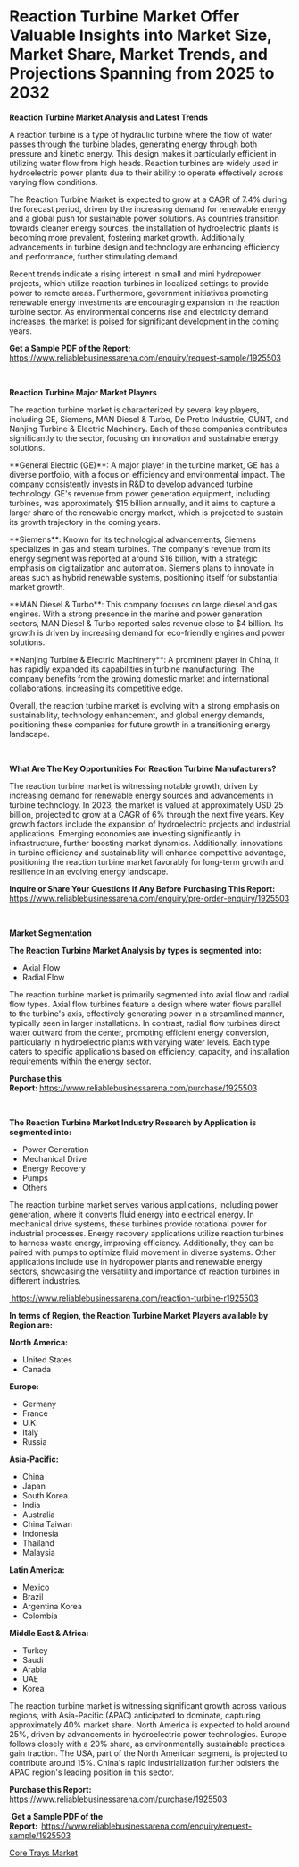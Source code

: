 <p><h1>Reaction Turbine Market Offer Valuable Insights into Market Size, Market Share, Market Trends, and Projections Spanning from 2025 to 2032</h1></p><p><strong>Reaction Turbine Market Analysis and Latest Trends</strong></p>
<p><p>A reaction turbine is a type of hydraulic turbine where the flow of water passes through the turbine blades, generating energy through both pressure and kinetic energy. This design makes it particularly efficient in utilizing water flow from high heads. Reaction turbines are widely used in hydroelectric power plants due to their ability to operate effectively across varying flow conditions.</p><p>The Reaction Turbine Market is expected to grow at a CAGR of 7.4% during the forecast period, driven by the increasing demand for renewable energy and a global push for sustainable power solutions. As countries transition towards cleaner energy sources, the installation of hydroelectric plants is becoming more prevalent, fostering market growth. Additionally, advancements in turbine design and technology are enhancing efficiency and performance, further stimulating demand.</p><p>Recent trends indicate a rising interest in small and mini hydropower projects, which utilize reaction turbines in localized settings to provide power to remote areas. Furthermore, government initiatives promoting renewable energy investments are encouraging expansion in the reaction turbine sector. As environmental concerns rise and electricity demand increases, the market is poised for significant development in the coming years.</p></p>
<p><strong>Get a Sample PDF of the Report:&nbsp;</strong> <a href="https://www.reliablebusinessarena.com/enquiry/request-sample/1925503?utm_campaign=2483&utm_medium=2&utm_source=Github&utm_content=ia&utm_term=17022025&utm_id=reaction-turbine">https://www.reliablebusinessarena.com/enquiry/request-sample/1925503</a></p>
<p>&nbsp;</p>
<p><strong>Reaction Turbine Major Market Players</strong></p>
<p><p>The reaction turbine market is characterized by several key players, including GE, Siemens, MAN Diesel & Turbo, De Pretto Industrie, GUNT, and Nanjing Turbine & Electric Machinery. Each of these companies contributes significantly to the sector, focusing on innovation and sustainable energy solutions.</p><p>**General Electric (GE)**: A major player in the turbine market, GE has a diverse portfolio, with a focus on efficiency and environmental impact. The company consistently invests in R&D to develop advanced turbine technology. GE's revenue from power generation equipment, including turbines, was approximately $15 billion annually, and it aims to capture a larger share of the renewable energy market, which is projected to sustain its growth trajectory in the coming years.</p><p>**Siemens**: Known for its technological advancements, Siemens specializes in gas and steam turbines. The company's revenue from its energy segment was reported at around $16 billion, with a strategic emphasis on digitalization and automation. Siemens plans to innovate in areas such as hybrid renewable systems, positioning itself for substantial market growth.</p><p>**MAN Diesel & Turbo**: This company focuses on large diesel and gas engines. With a strong presence in the marine and power generation sectors, MAN Diesel & Turbo reported sales revenue close to $4 billion. Its growth is driven by increasing demand for eco-friendly engines and power solutions.</p><p>**Nanjing Turbine & Electric Machinery**: A prominent player in China, it has rapidly expanded its capabilities in turbine manufacturing. The company benefits from the growing domestic market and international collaborations, increasing its competitive edge.</p><p>Overall, the reaction turbine market is evolving with a strong emphasis on sustainability, technology enhancement, and global energy demands, positioning these companies for future growth in a transitioning energy landscape.</p></p>
<p>&nbsp;</p>
<p><strong>What Are The Key Opportunities For Reaction Turbine Manufacturers?</strong></p>
<p><p>The reaction turbine market is witnessing notable growth, driven by increasing demand for renewable energy sources and advancements in turbine technology. In 2023, the market is valued at approximately USD 25 billion, projected to grow at a CAGR of 6% through the next five years. Key growth factors include the expansion of hydroelectric projects and industrial applications. Emerging economies are investing significantly in infrastructure, further boosting market dynamics. Additionally, innovations in turbine efficiency and sustainability will enhance competitive advantage, positioning the reaction turbine market favorably for long-term growth and resilience in an evolving energy landscape.</p></p>
<p><strong>Inquire or Share Your Questions If Any Before Purchasing This Report:</strong> <a href="https://www.reliablebusinessarena.com/enquiry/pre-order-enquiry/1925503?utm_campaign=2483&utm_medium=2&utm_source=Github&utm_content=ia&utm_term=17022025&utm_id=reaction-turbine">https://www.reliablebusinessarena.com/enquiry/pre-order-enquiry/1925503</a></p>
<p>&nbsp;</p>
<p><strong>Market Segmentation</strong></p>
<p><strong>The Reaction Turbine Market Analysis by types is segmented into:</strong></p>
<p><ul><li>Axial Flow</li><li>Radial Flow</li></ul></p>
<p><p>The reaction turbine market is primarily segmented into axial flow and radial flow types. Axial flow turbines feature a design where water flows parallel to the turbine's axis, effectively generating power in a streamlined manner, typically seen in larger installations. In contrast, radial flow turbines direct water outward from the center, promoting efficient energy conversion, particularly in hydroelectric plants with varying water levels. Each type caters to specific applications based on efficiency, capacity, and installation requirements within the energy sector.</p></p>
<p><strong>Purchase this Report:&nbsp;</strong><a href="https://www.reliablebusinessarena.com/purchase/1925503?utm_campaign=2483&utm_medium=2&utm_source=Github&utm_content=ia&utm_term=17022025&utm_id=reaction-turbine">https://www.reliablebusinessarena.com/purchase/1925503</a></p>
<p>&nbsp;</p>
<p><strong>The Reaction Turbine Market Industry Research by Application is segmented into:</strong></p>
<p><ul><li>Power Generation</li><li>Mechanical Drive</li><li>Energy Recovery</li><li>Pumps</li><li>Others</li></ul></p>
<p><p>The reaction turbine market serves various applications, including power generation, where it converts fluid energy into electrical energy. In mechanical drive systems, these turbines provide rotational power for industrial processes. Energy recovery applications utilize reaction turbines to harness waste energy, improving efficiency. Additionally, they can be paired with pumps to optimize fluid movement in diverse systems. Other applications include use in hydropower plants and renewable energy sectors, showcasing the versatility and importance of reaction turbines in different industries.</p></p>
<p><a href="https://www.reliablebusinessarena.com/reaction-turbine-r1925503?utm_campaign=2483&utm_medium=2&utm_source=Github&utm_content=ia&utm_term=17022025&utm_id=reaction-turbine">&nbsp;https://www.reliablebusinessarena.com/reaction-turbine-r1925503</a></p>
<p><strong>In terms of Region, the Reaction Turbine Market Players available by Region are:</strong></p>
<p>
    <p> <strong> North America: </strong>
        <ul>
            <li>United States</li>
            <li>Canada</li>
        </ul>
        </p> 
    <p> <strong> Europe: </strong>
        <ul>
            <li>Germany</li>
            <li>France</li>
            <li>U.K.</li>
            <li>Italy</li>
            <li>Russia</li>
        </ul>
        </p> 
    <p> <strong> Asia-Pacific: </strong>
        <ul>
            <li>China</li>
            <li>Japan</li>
            <li>South Korea</li>
            <li>India</li>
            <li>Australia</li>
            <li>China Taiwan</li>
            <li>Indonesia</li>
            <li>Thailand</li>
            <li>Malaysia</li>
        </ul>
        </p> 
    <p> <strong> Latin America: </strong>
        <ul>
            <li>Mexico</li>
            <li>Brazil</li>
            <li>Argentina Korea</li>
            <li>Colombia</li>
        </ul>
        </p> 
    <p> <strong> Middle East & Africa: </strong>
        <ul>
            <li>Turkey</li>
            <li>Saudi</li>
            <li>Arabia</li>
            <li>UAE</li>
            <li>Korea</li>
        </ul>
    </p>
    </p>
<p><p>The reaction turbine market is witnessing significant growth across various regions, with Asia-Pacific (APAC) anticipated to dominate, capturing approximately 40% market share. North America is expected to hold around 25%, driven by advancements in hydroelectric power technologies. Europe follows closely with a 20% share, as environmentally sustainable practices gain traction. The USA, part of the North American segment, is projected to contribute around 15%. China's rapid industrialization further bolsters the APAC region's leading position in this sector.</p></p>
<p><strong>Purchase this Report: </strong><a href="https://www.reliablebusinessarena.com/purchase/1925503?utm_campaign=2483&utm_medium=2&utm_source=Github&utm_content=ia&utm_term=17022025&utm_id=reaction-turbine">https://www.reliablebusinessarena.com/purchase/1925503</a></p>
<p>&nbsp;<strong>Get a Sample PDF of the Report:&nbsp;&nbsp;</strong><a href="https://www.reliablebusinessarena.com/enquiry/request-sample/1925503?utm_campaign=2483&utm_medium=2&utm_source=Github&utm_content=ia&utm_term=17022025&utm_id=reaction-turbine">https://www.reliablebusinessarena.com/enquiry/request-sample/1925503</a></p>
<p><strong></strong></p>
<p><p><a href="https://github.com/klaassenmackenzie6/Market-Research-Report-List-1/blob/main/core-trays-market.md?utm_campaign=2483&utm_medium=2&utm_source=Github&utm_content=ia&utm_term=17022025&utm_id=reaction-turbine">Core Trays Market</a></p></p>